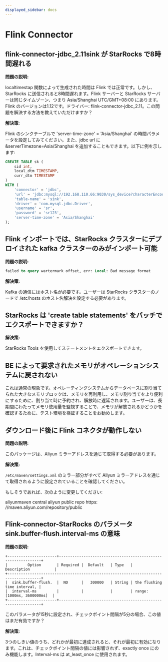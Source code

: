 ```yaml
---
displayed_sidebar: docs
---
```


# Flink Connector

## flink-connector-jdbc_2.11sink が StarRocks で8時間遅れる

**問題の説明:**

localtimestap 関数によって生成された時間は Flink では正常です。しかし、StarRocks に送信されると8時間遅れます。Flink サーバーと StarRocks サーバーは同じタイムゾーン、つまり Asia/Shanghai UTC/GMT+08:00 にあります。Flink のバージョンは1.12です。ドライバー: flink-connector-jdbc_2.11。この問題を解決する方法を教えていただけますか？

**解決策:**

Flink のシンクテーブルで 'server-time-zone' = 'Asia/Shanghai' の時間パラメータを設定してみてください。また、jdbc url に &serverTimezone=Asia/Shanghai を追加することもできます。以下に例を示します:

```sql
CREATE TABLE sk (
    sid int,
    local_dtm TIMESTAMP,
    curr_dtm TIMESTAMP
)
WITH (
    'connector' = 'jdbc',
    'url' = 'jdbc:mysql://192.168.110.66:9030/sys_device?characterEncoding=utf-8&serverTimezone=Asia/Shanghai',
    'table-name' = 'sink',
    'driver' = 'com.mysql.jdbc.Driver',
    'username' = 'sr',
    'password' = 'sr123',
    'server-time-zone' = 'Asia/Shanghai'
);
```

## Flink インポートでは、StarRocks クラスターにデプロイされた kafka クラスターのみがインポート可能

**問題の説明:**

```SQL
failed to query wartermark offset, err: Local: Bad message format
```

**解決策:**

Kafka の通信にはホスト名が必要です。ユーザーは StarRocks クラスターのノードで /etc/hosts のホスト名解決を設定する必要があります。

## StarRocks は 'create table statements' をバッチでエクスポートできますか？

**解決策:**

StarRocks Tools を使用してステートメントをエクスポートできます。

## BE によって要求されたメモリがオペレーションシステムに戻されない

これは通常の現象です。オペレーティングシステムからデータベースに割り当てられた大きなメモリブロックは、メモリを再利用し、メモリ割り当てをより便利にするために、割り当て時に予約され、解放時に遅延されます。ユーザーは、長期間にわたってメモリ使用量を監視することで、メモリが解放されるかどうかを確認するために、テスト環境を検証することをお勧めします。

## ダウンロード後に Flink コネクタが動作しない

**問題の説明:**

このパッケージは、Aliyun ミラーアドレスを通じて取得する必要があります。

**解決策:**

`/etc/maven/settings.xml` のミラー部分がすべて Aliyun ミラーアドレスを通じて取得されるように設定されていることを確認してください。

もしそうであれば、次のように変更してください:

 <mirror>
    <id>aliyunmaven </id>
    <mirrorf>central</mirrorf>
    <name>aliyun public repo</name>
    <url>https: //maven.aliyun.com/repository/public</url>
</mirror>

## Flink-connector-StarRocks のパラメータ sink.buffer-flush.interval-ms の意味

**問題の説明:**

```plain text
+----------------------+--------------------------------------------------------------+
|         Option       | Required |  Default   | Type   |       Description           |
+-------------------------------------------------------------------------------------+
|  sink.buffer-flush.  |  NO      |   300000   | String | the flushing time interval, |
|  interval-ms         |          |            |        | range: [1000ms, 3600000ms]  |
+----------------------+--------------------------------------------------------------+
```

このパラメータが15秒に設定され、チェックポイント間隔が5分の場合、この値はまだ有効ですか？

**解決策:**

3つのしきい値のうち、どれかが最初に達成されると、それが最初に有効になります。これは、チェックポイント間隔の値には影響されず、exactly once にのみ機能します。Interval-ms は at_least_once に使用されます。